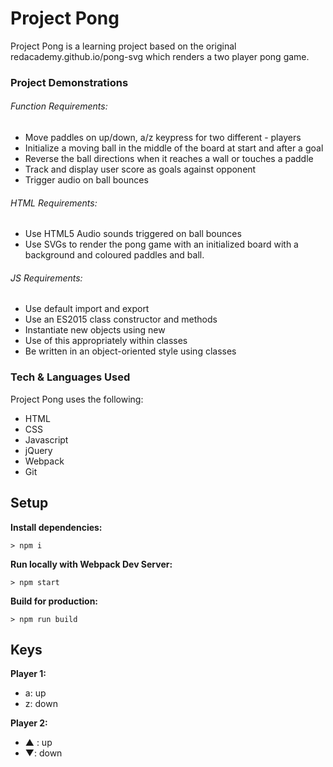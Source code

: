 # Project Pong

Project Pong is a learning project based on the original redacademy.github.io/pong-svg which renders a two player pong game.

### Project Demonstrations
###### Function Requirements:
- Move paddles on up/down, a/z keypress for two different - players
- Initialize a moving ball in the middle of the board at start and after a goal
- Reverse the ball directions when it reaches a wall or touches a paddle
- Track and display user score as goals against opponent
- Trigger audio on ball bounces

###### HTML Requirements:
- Use HTML5 Audio sounds triggered on ball bounces
- Use SVGs to render the pong game with an initialized board with a background and coloured paddles and ball.

###### JS Requirements: 
- Use default import and export
- Use an ES2015 class constructor and methods
- Instantiate new objects using new
- Use of this appropriately within classes
- Be written in an object-oriented style using classes

### Tech & Languages Used

Project Pong uses the following:
* HTML
* CSS
* Javascript
* jQuery
* Webpack
* Git

## Setup

**Install dependencies:**

`> npm i`

**Run locally with Webpack Dev Server:**

`> npm start`

**Build for production:**

`> npm run build`

## Keys

**Player 1:**
* a: up
* z: down

**Player 2:**
* ▲ : up
* ▼: down